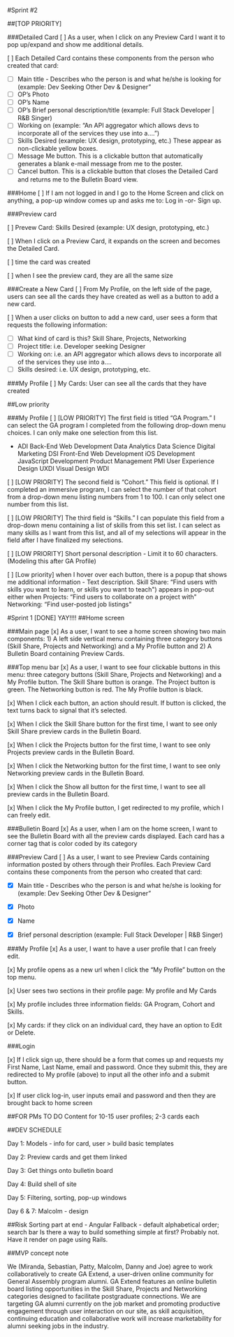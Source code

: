 #Sprint #2


##[TOP PRIORITY] 

###Detailed Card
[ ] As a user, when I click on any Preview Card I want it to pop up/expand and show me additional details.

[ ] Each Detailed Card contains these components from the person who created that card:

 * [ ] Main title - Describes who the person is and what he/she is looking for (example: Dev Seeking Other Dev & Designer”
 * [ ] OP’s Photo
 * [ ] OP’s Name
 * [ ] OP’s Brief personal description/title (example: Full Stack Developer | R&B Singer)
 * [ ] Working on (example: “An API aggregator which allows devs to incorporate all of the services they use into a….”)
 * [ ] Skills Desired (example: UX design, prototyping, etc.)  These appear as non-clickable yellow boxes.
 * [ ] Message Me button.  This is a clickable button that automatically generates a blank e-mail message from me to the poster.
 * [ ] Cancel button.  This is a clickable button that closes the Detailed Card and returns me to the Bulletin Board view.

###Home
[ ] If I am not logged in and I go to the Home Screen and click on anything, a pop-up window comes up and asks me to: Log in -or- Sign up.

###Preview card

[ ] Prevew Card: Skills Desired (example: UX design, prototyping, etc.)

[ ] When I click on a Preview Card, it expands on the screen and becomes the Detailed Card.

[ ] time the card was created

[ ] when I see the preview card, they are all the same size

###Create a New Card
[ ] From My Profile, on the left side of the page, users can see all the cards they have created as well as a button to add a new card.

[ ] When a user clicks on button to add a new card, user sees a form that requests the following information:

 * [ ] What kind of card is this?  Skill Share, Projects, Networking
 * [ ] Project title: i.e. Developer seeking Designer
 * [ ] Working on: i.e. an API aggregator which allows devs to incorporate all of the services they use into a….
 * [ ] Skills desired: i.e. UX design, prototyping, etc.

###My Profile
[ ] My Cards: User can see all the cards that they have created 



##Low priority

###My Profile
[ ] [LOW PRIORITY] The first field is titled “GA Program.”  I can select the GA program I completed from the following drop-down menu choices.  I can only make one selection from this list.

 * ADI
Back-End Web Development
Data Analytics
Data Science
Digital Marketing
DSI
Front-End Web Development
iOS Development
JavaScript Development
Product Management
PMI
User Experience Design
UXDI
Visual Design
WDI

[ ] [LOW PRIORITY] The second field is “Cohort.” This field is optional.  If I completed an immersive program, I can select the number of that cohort from a drop-down menu listing numbers from 1 to 100.  I can only select one number from this list.

[ ] [LOW PRIORITY] The third field is “Skills.”  I can populate this field from a drop-down menu containing a list of skills from this set list.  I can select as many skills as I want from this list, and all of my selections will appear in the field after I have finalized my selections.

[ ] [LOW PRIORITY] Short personal description - Limit it to 60 characters.  (Modeling this after GA Profile)













[ ] [Low priority] when I hover over each button, there is a popup that shows me additional information - Text description. 
Skill Share: “Find users with skills you want to learn, or skills you want to teach") appears in pop-out either when 
Projects: “Find users to collaborate on a project with"
Networking: “Find user-posted job listings"


#Sprint 1 [DONE] YAY!!!!
##Home screen

###Main page
[x] As a user, I want to see a home screen showing two main components: 1) A left side vertical menu containing three category buttons (Skill Share, Projects and Networking) and a My Profile button and 2) A Bulletin Board containing Preview Cards. 

###Top menu bar
[x] As a user, I want to see four clickable buttons in this menu: three category buttons (Skill Share, Projects and Networking) and a My Profile button.
The Skill Share button is orange.
The Project button is green.
The Networking button is red.
The My Profile button is black.  

[x] When I click each button, an action should result. If button is clicked, the text turns back to signal that it’s selected.

[x] When I click the Skill Share button for the first time, I want to see only Skill Share preview cards in the Bulletin Board.  

[x] When I click the Projects button for the first time, I want to see only Projects preview cards in the Bulletin Board.  

[x] When I click the Networking button for the first time, I want to see only Networking preview cards in the Bulletin Board.  

[x] When I click the Show all button for the first time, I want to see all preview cards in the Bulletin Board. 

[x] When I click the My Profile button, I get redirected to my profile, which I can freely edit.



###Bulletin Board
[x] As a user, when I am on the home screen, I want to see the Bulletin Board with all the preview cards displayed.  Each card has a corner tag that is color coded by its category


###Preview Card
[ ] As a user, I want to see Preview Cards containing information posted by others through their Profiles. 
Each Preview Card contains these components from the person who created that card:

 * [x] Main title - Describes who the person is and what he/she is looking for (example: Dev Seeking Other Dev & Designer”
 * [x] Photo
 * [x] Name
 * [x] Brief personal description (example: Full Stack Developer | R&B Singer)




###My Profile
[x] As a user, I want to have a user profile that I can freely edit.

[x]  My profile opens as a new url when I click the “My Profile” button on the top menu.

[x] User sees two sections in their profile page: My profile and My Cards

[x] My profile includes three information fields: GA Program, Cohort and Skills.  

[x] My cards: if they click on an individual card, they have an option to Edit or Delete.

###Login


[x] If I click sign up, there should be a form that comes up and requests my First Name, Last Name, email and password. Once they submit this, they are redirected to My profile (above) to input all the other info and a submit button.

[x] If user click log-in, user inputs email and password and then they are brought back to home screen




##FOR PMs TO DO
Content for 10-15 user profiles; 2-3 cards each

##DEV SCHEDULE

Day 1: Models - info for card, user > build basic templates

Day 2: Preview cards and get them linked

Day 3: Get things onto bulletin board

Day 4: Build shell of site

Day 5: Filtering, sorting, pop-up windows

Day 6 & 7: Malcolm - design

##Risk
Sorting part at end - Angular
Fallback - default alphabetical order; search bar
Is there a way to build something simple at first?  Probably not.  Have it render on page using Rails.

##MVP concept note

We (Miranda, Sebastian, Patty, Malcolm, Danny and Joe) agree to work collaboratively to create GA Extend, a user-driven online community for General Assembly program alumni.  GA Extend features an online bulletin board listing opportunities in the Skill Share, Projects and Networking categories designed to facilitate postgraduate connections.  We are targeting GA alumni currently on the job market and promoting productive engagement through user interaction on our site, as skill acquisition, continuing education and collaborative work will increase marketability for alumni seeking jobs in the industry.  

